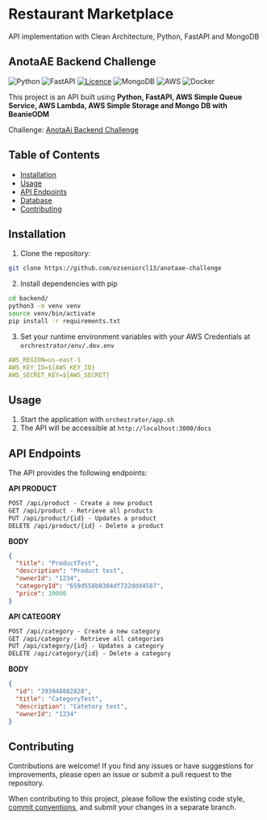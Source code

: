 # Restaurant Marketplace

API implementation with Clean Architecture, Python, FastAPI and MongoDB

## AnotaAE Backend Challenge

![Python](https://img.shields.io/badge/python-3670A0?style=for-the-badge&logo=python&logoColor=ffdd54)
![FastAPI](https://img.shields.io/badge/FastAPI-005571?style=for-the-badge&logo=fastapi)
[![Licence](https://img.shields.io/github/license/Ileriayo/markdown-badges?style=for-the-badge)](./LICENSE)
![MongoDB](https://img.shields.io/badge/MongoDB-%234ea94b.svg?style=for-the-badge&logo=mongodb&logoColor=white)
![AWS](https://img.shields.io/badge/AWS-%23FF9900.svg?style=for-the-badge&logo=amazon-aws&logoColor=white)
![Docker](https://img.shields.io/badge/docker-%230db7ed.svg?style=for-the-badge&logo=docker&logoColor=white)

This project is an API built using **Python, FastAPI, AWS Simple Queue Service, AWS Lambda, AWS Simple Storage and Mongo DB with BeanieODM**

Challenge: [AnotaAi Backend Challenge](https://github.com/githubanotaai/new-test-backend-nodejs)

## Table of Contents

- [Installation](#installation)
- [Usage](#usage)
- [API Endpoints](#api-endpoints)
- [Database](#database)
- [Contributing](#contributing)

## Installation

1. Clone the repository:

```bash
git clone https://github.com/ozseniorcl13/anotaae-challenge
```

2. Install dependencies with pip

```bash
cd backend/
python3 -m venv venv
source venv/bin/activate
pip install -r requirements.txt
```

3. Set your runtime environment variables with your AWS Credentials at `orchrestrator/env/.dev.env`
```yaml
AWS_REGION=us-east-1
AWS_KEY_ID=${AWS_KEY_ID}
AWS_SECRET_KEY=${AWS_SECRET}
```

## Usage

1. Start the application with `orchestrator/app.sh`
2. The API will be accessible at `http://localhost:3000/docs`

## API Endpoints
The API provides the following endpoints:

**API PRODUCT**
```markdown
POST /api/product - Create a new product
GET /api/product - Retrieve all products
PUT /api/product/{id} - Updates a product
DELETE /api/product/{id} - Delete a product
```

**BODY**
```json
{
  "title": "ProductTest",
  "description": "Product test",
  "ownerId": "1234",
  "categoryId": "659d558b0304df732ddd4587",
  "price": 10000
}
```

**API CATEGORY**
```markdown
POST /api/category - Create a new category
GET /api/category - Retrieve all categories
PUT /api/category/{id} - Updates a category
DELETE /api/category/{id} - Delete a category
```

**BODY**
```json
{
  "id": "393948882828",
  "title": "CategoryTest",
  "description": "Catetory test",
  "ownerId": "1234"
}
```

## Contributing

Contributions are welcome! If you find any issues or have suggestions for improvements, please open an issue or submit a pull request to the repository.

When contributing to this project, please follow the existing code style, [commit conventions](https://www.conventionalcommits.org/en/v1.0.0/), and submit your changes in a separate branch.

